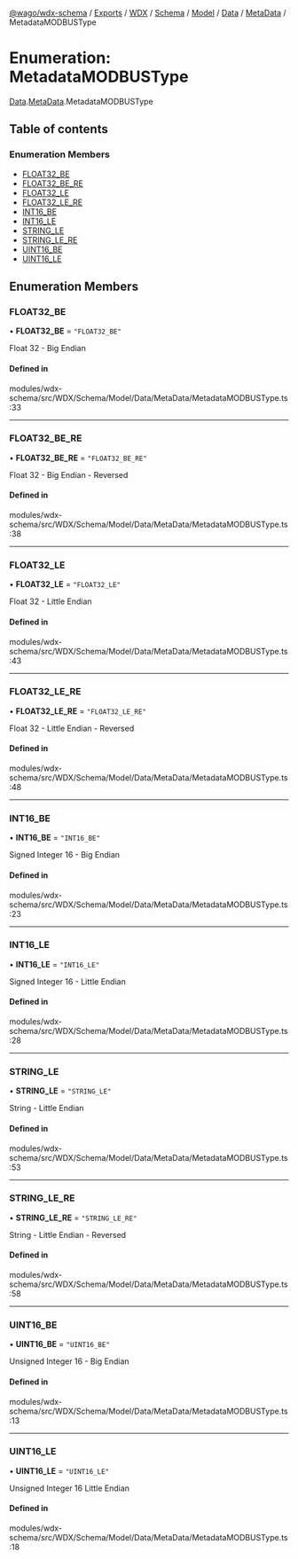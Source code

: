 [@wago/wdx-schema](../README.md) / [Exports](../modules.md) / [WDX](../modules/WDX.md) / [Schema](../modules/WDX.Schema.md) / [Model](../modules/WDX.Schema.Model.md) / [Data](../modules/WDX.Schema.Model.Data.md) / [MetaData](../modules/WDX.Schema.Model.Data.MetaData.md) / MetadataMODBUSType

# Enumeration: MetadataMODBUSType

[Data](../modules/WDX.Schema.Model.Data.md).[MetaData](../modules/WDX.Schema.Model.Data.MetaData.md).MetadataMODBUSType

## Table of contents

### Enumeration Members

- [FLOAT32\_BE](WDX.Schema.Model.Data.MetaData.MetadataMODBUSType.md#float32_be)
- [FLOAT32\_BE\_RE](WDX.Schema.Model.Data.MetaData.MetadataMODBUSType.md#float32_be_re)
- [FLOAT32\_LE](WDX.Schema.Model.Data.MetaData.MetadataMODBUSType.md#float32_le)
- [FLOAT32\_LE\_RE](WDX.Schema.Model.Data.MetaData.MetadataMODBUSType.md#float32_le_re)
- [INT16\_BE](WDX.Schema.Model.Data.MetaData.MetadataMODBUSType.md#int16_be)
- [INT16\_LE](WDX.Schema.Model.Data.MetaData.MetadataMODBUSType.md#int16_le)
- [STRING\_LE](WDX.Schema.Model.Data.MetaData.MetadataMODBUSType.md#string_le)
- [STRING\_LE\_RE](WDX.Schema.Model.Data.MetaData.MetadataMODBUSType.md#string_le_re)
- [UINT16\_BE](WDX.Schema.Model.Data.MetaData.MetadataMODBUSType.md#uint16_be)
- [UINT16\_LE](WDX.Schema.Model.Data.MetaData.MetadataMODBUSType.md#uint16_le)

## Enumeration Members

### FLOAT32\_BE

• **FLOAT32\_BE** = ``"FLOAT32_BE"``

Float 32 - Big Endian

#### Defined in

modules/wdx-schema/src/WDX/Schema/Model/Data/MetaData/MetadataMODBUSType.ts:33

___

### FLOAT32\_BE\_RE

• **FLOAT32\_BE\_RE** = ``"FLOAT32_BE_RE"``

Float 32 - Big Endian - Reversed

#### Defined in

modules/wdx-schema/src/WDX/Schema/Model/Data/MetaData/MetadataMODBUSType.ts:38

___

### FLOAT32\_LE

• **FLOAT32\_LE** = ``"FLOAT32_LE"``

Float 32 - Little Endian

#### Defined in

modules/wdx-schema/src/WDX/Schema/Model/Data/MetaData/MetadataMODBUSType.ts:43

___

### FLOAT32\_LE\_RE

• **FLOAT32\_LE\_RE** = ``"FLOAT32_LE_RE"``

Float 32 - Little Endian - Reversed

#### Defined in

modules/wdx-schema/src/WDX/Schema/Model/Data/MetaData/MetadataMODBUSType.ts:48

___

### INT16\_BE

• **INT16\_BE** = ``"INT16_BE"``

Signed Integer 16 - Big Endian

#### Defined in

modules/wdx-schema/src/WDX/Schema/Model/Data/MetaData/MetadataMODBUSType.ts:23

___

### INT16\_LE

• **INT16\_LE** = ``"INT16_LE"``

Signed Integer 16 - Little Endian

#### Defined in

modules/wdx-schema/src/WDX/Schema/Model/Data/MetaData/MetadataMODBUSType.ts:28

___

### STRING\_LE

• **STRING\_LE** = ``"STRING_LE"``

String - Little Endian

#### Defined in

modules/wdx-schema/src/WDX/Schema/Model/Data/MetaData/MetadataMODBUSType.ts:53

___

### STRING\_LE\_RE

• **STRING\_LE\_RE** = ``"STRING_LE_RE"``

String - Little Endian - Reversed

#### Defined in

modules/wdx-schema/src/WDX/Schema/Model/Data/MetaData/MetadataMODBUSType.ts:58

___

### UINT16\_BE

• **UINT16\_BE** = ``"UINT16_BE"``

Unsigned Integer 16 - Big Endian

#### Defined in

modules/wdx-schema/src/WDX/Schema/Model/Data/MetaData/MetadataMODBUSType.ts:13

___

### UINT16\_LE

• **UINT16\_LE** = ``"UINT16_LE"``

Unsigned Integer 16 Little Endian

#### Defined in

modules/wdx-schema/src/WDX/Schema/Model/Data/MetaData/MetadataMODBUSType.ts:18
